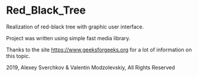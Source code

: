 # Red_Black_Tree 

Realization of red-black tree with graphic user interface.

Project was written using simple fast media library.

Thanks to the site https://www.geeksforgeeks.org for a lot of information on this topic.

2019, Alexey Sverchkov & Valentin Modzolevskiy, All Rights Reserved
